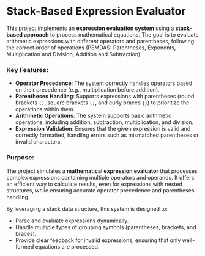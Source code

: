 # Stack-Based Expression Evaluator

This project implements an **expression evaluation system** using a **stack-based approach** to process mathematical equations. The goal is to evaluate arithmetic expressions with different operators and parentheses, following the correct order of operations (PEMDAS: Parentheses, Exponents, Multiplication and Division, Addition and Subtraction).

### Key Features:
- **Operator Precedence**: The system correctly handles operators based on their precedence (e.g., multiplication before addition).
- **Parentheses Handling**: Supports expressions with parentheses (round brackets `()`, square brackets `[]`, and curly braces `{}`) to prioritize the operations within them.
- **Arithmetic Operations**: The system supports basic arithmetic operations, including addition, subtraction, multiplication, and division.
- **Expression Validation**: Ensures that the given expression is valid and correctly formatted, handling errors such as mismatched parentheses or invalid characters.

### Purpose:
The project simulates a **mathematical expression evaluator** that processes complex expressions containing multiple operators and operands. It offers an efficient way to calculate results, even for expressions with nested structures, while ensuring accurate operator precedence and parentheses handling.

By leveraging a stack data structure, this system is designed to:
- Parse and evaluate expressions dynamically.
- Handle multiple types of grouping symbols (parentheses, brackets, and braces).
- Provide clear feedback for invalid expressions, ensuring that only well-formed equations are processed.

